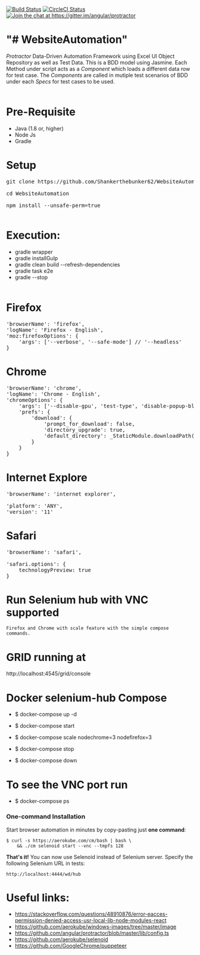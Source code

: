 <p><a href="https://travis-ci.org/angular/protractor" rel="nofollow"><img src="https://travis-ci.org/angular/protractor.svg?branch=master" alt="Build Status"></a> <a href="https://circleci.com/gh/angular/protractor" rel="nofollow"><img src="https://circleci.com/gh/angular/protractor.svg?style=shield" alt="CircleCI Status"></a> <a href="https://gitter.im/angular/protractor" rel="nofollow"><img src="https://badges.gitter.im/angular/protractor.svg" alt="Join the chat at https://gitter.im/angular/protractor"></a></p>

# "# WebsiteAutomation" 

<i>Protractor</i> Data-Driven Automation Framework using Excel UI Object Repository as well as Test Data. This is a BDD model using Jasmine. Each Method under script acts as a <i>Component</i> which loads a different data row for test case. The <i>Components</i> are called in mutiple test scenarios of BDD under each <i>Specs</i> for test cases to be used.
</br></br>

# Pre-Requisite

* Java (1.8 or, higher)
* Node Js
* Gradle

# Setup

<pre>
git clone https://github.com/Shankerthebunker62/WebsiteAutomation.git</br>
cd WebsiteAutomation</br>
npm install --unsafe-perm=true</br>
</pre>

# Execution:

* gradle wrapper
* gradle installGulp
* gradle clean build --refresh-dependencies
* gradle task e2e
* gradle --stop
</br></br>

# Firefox

<pre>
'browserName': 'firefox',
'logName': 'Firefox - English',
'moz:firefoxOptions': {
    'args': ['--verbose', '--safe-mode'] // '--headless'
}
</pre>

# Chrome

<pre>
'browserName': 'chrome',
'logName': 'Chrome - English',
'chromeOptions': {
	'args': ['--disable-gpu', 'test-type', 'disable-popup-blocking', 'start-maximized', 'disable-infobars'], // '--headless'
	'prefs': {
		'download': {
			'prompt_for_download': false,
			'directory_upgrade': true,
			'default_directory': _StaticModule.downloadPath()
		}
	}
}
</pre>

# Internet Explore

<pre>
'browserName': 'internet explorer',

'platform': 'ANY',
'version': '11'
</pre>

# Safari

<pre>
'browserName': 'safari',

'safari.options': {
    technologyPreview: true
}
</pre>

# Run Selenium hub with VNC supported 
	Firefox and Chrome with scale feature with the simple compose commands.

# GRID running at
http://localhost:4545/grid/console	

# Docker selenium-hub Compose
* $ docker-compose up -d
* $ docker-compose start
* $ docker-compose scale nodechrome=3 nodefirefox=3

* $ docker-compose stop
* $ docker-compose down

# To see the VNC port run
* $ docker-compose ps

### One-command Installation
Start browser automation in minutes by copy-pasting just **one command**:
```
$ curl -s https://aerokube.com/cm/bash | bash \
    && ./cm selenoid start --vnc --tmpfs 128
```
**That's it!** You can now use Selenoid instead of Selenium server. Specify the following Selenium URL in tests:
```
http://localhost:4444/wd/hub
```
# Useful links:
* https://stackoverflow.com/questions/48910876/error-eacces-permission-denied-access-usr-local-lib-node-modules-react
* https://github.com/aerokube/windows-images/tree/master/image
* https://github.com/angular/protractor/blob/master/lib/config.ts
* https://github.com/aerokube/selenoid
* https://github.com/GoogleChrome/puppeteer